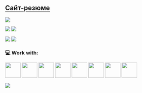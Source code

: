 ## [Сайт-резюме](https://parlelya.github.io/ParLelya/)

![](https://github-profile-summary-cards.vercel.app/api/cards/profile-details?username=ParLelya&theme=monokai)

![](https://github-profile-summary-cards.vercel.app/api/cards/most-commit-language?username=ParLelya&theme=monokai) 
![](https://github-profile-summary-cards.vercel.app/api/cards/repos-per-language?username=ParLelya&theme=monokai)

![](https://github-profile-summary-cards.vercel.app/api/cards/stats?username=ParLelya&theme=monokai) 
![](https://github-profile-summary-cards.vercel.app/api/cards/productive-time?username=ParLelya&theme=monokai&utcOffset=3) 

<!-- [![codewars](https://www.codewars.com/users/ParLelya/badges/large)](https://www.codewars.com/users/ParLelya)  -->

### 💻 Work with:
<img src="https://cdn.jsdelivr.net/gh/devicons/devicon/icons/html5/html5-plain-wordmark.svg" width="50px" /> <img src="https://cdn.jsdelivr.net/gh/devicons/devicon/icons/css3/css3-plain-wordmark.svg" width="50px" /> <img src="https://cdn.jsdelivr.net/gh/devicons/devicon/icons/sass/sass-original.svg" width="50px"/> <img src="https://cdn.jsdelivr.net/gh/devicons/devicon/icons/javascript/javascript-plain.svg" width="50px" /> <img src="https://cdn.jsdelivr.net/gh/devicons/devicon/icons/typescript/typescript-plain.svg" width="50px" /> <img src="https://cdn.jsdelivr.net/gh/devicons/devicon/icons/react/react-original.svg" width="50px"/> <img src="https://cdn.jsdelivr.net/gh/devicons/devicon/icons/redux/redux-original.svg" width="50px"/> <img src="https://cdn.jsdelivr.net/gh/devicons/devicon/icons/git/git-plain.svg" width="50px"/>

![](https://komarev.com/ghpvc/?username=parlelya&color=blueviolet&style=for-the-badge&label=Просмотров+профиля:)

<!-- ![Sublime Text](https://img.shields.io/badge/sublime_text-%23575757.svg?style=for-the-badge&logo=sublime-text&logoColor=important)  -->
<!-- <img src="https://cdn.jsdelivr.net/gh/devicons/devicon/icons/canva/canva-original.svg" width="50px"/>  -->
<!-- <img src="https://cdn.jsdelivr.net/gh/devicons/devicon/icons/figma/figma-original.svg" width="50px"/>  -->
<!-- <img src="https://cdn.jsdelivr.net/gh/devicons/devicon/icons/bootstrap/bootstrap-plain-wordmark.svg" width="50px"/> -->
<!-- <img src="https://cdn.jsdelivr.net/gh/devicons/devicon/icons/tailwindcss/tailwindcss-plain.svg" width="50px"/> -->
<!-- <img src="https://cdn.jsdelivr.net/gh/devicons/devicon/icons/nextjs/nextjs-original.svg" width="50px"/> -->
<!-- <img src="https://cdn.jsdelivr.net/gh/devicons/devicon/icons/nodejs/nodejs-original.svg" width="50px"/> -->
<!-- <img src="https://cdn.jsdelivr.net/gh/devicons/devicon/icons/angularjs/angularjs-plain.svg" width="50px"/> -->
<!-- <img src="https://cdn.jsdelivr.net/gh/devicons/devicon/icons/jest/jest-plain.svg" width="50px"/> -->
<!-- <img src="https://cdn.jsdelivr.net/gh/devicons/devicon/icons/mongodb/mongodb-original.svg" width="50px"/>  -->
<!-- <img src="https://cdn.jsdelivr.net/gh/devicons/devicon/icons/heroku/heroku-original.svg" width="50px" /> -->
<!-- <img src="https://cdn.jsdelivr.net/gh/devicons/devicon/icons/docker/docker-original.svg" width="50px"/> -->
